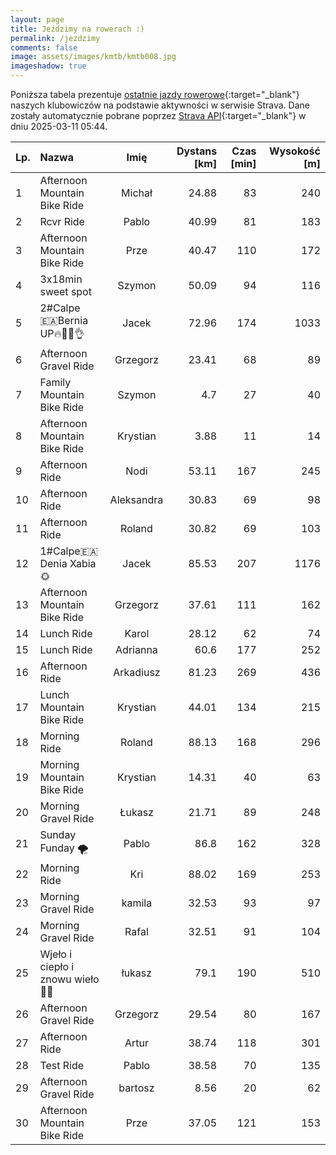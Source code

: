 ```yaml
---
layout: page
title: Jeździmy na rowerach :)
permalink: /jezdzimy
comments: false
image: assets/images/kmtb/kmtb008.jpg
imageshadow: true
---
```


Poniższa tabela prezentuje [ostatnie jazdy rowerowe](https://www.strava.com/clubs/336381){:target="_blank"} naszych klubowiczów na podstawie aktywności w serwisie Strava. Dane zostały automatycznie pobrane poprzez [Strava API](https://developers.strava.com/docs/reference/#api-Clubs-getClubActivitiesById){:target="_blank"} w dniu 2025-03-11 05:44.

Lp. | Nazwa | Imię | Dystans [km] | Czas [min] | Wysokość [m]
:--- | :--- | :---: | ---: | ---: | ---:
1|Afternoon Mountain Bike Ride|Michał|24.88|83|240
2|Rcvr Ride|Pablo|40.99|81|183
3|Afternoon Mountain Bike Ride|Prze|40.47|110|172
4|3x18min sweet spot|Szymon|50.09|94|116
5|2#Calpe 🇪🇦Bernia UP🔥🚴‍♂️👌|Jacek|72.96|174|1033
6|Afternoon Gravel Ride|Grzegorz|23.41|68|89
7|Family Mountain Bike Ride|Szymon|4.7|27|40
8|Afternoon Mountain Bike Ride|Krystian|3.88|11|14
9|Afternoon Ride|Nodi|53.11|167|245
10|Afternoon Ride|Aleksandra|30.83|69|98
11|Afternoon Ride|Roland|30.82|69|103
12|1#Calpe🇪🇦Denia Xabia🌞|Jacek|85.53|207|1176
13|Afternoon Mountain Bike Ride|Grzegorz|37.61|111|162
14|Lunch Ride|Karol|28.12|62|74
15|Lunch Ride|Adrianna|60.6|177|252
16|Afternoon Ride|Arkadiusz|81.23|269|436
17|Lunch Mountain Bike Ride|Krystian|44.01|134|215
18|Morning Ride|Roland|88.13|168|296
19|Morning Mountain Bike Ride|Krystian|14.31|40|63
20|Morning Gravel Ride|Łukasz|21.71|89|248
21|Sunday Funday 🌪️|Pablo|86.8|162|328
22|Morning Ride|Kri|88.02|169|253
23|Morning Gravel Ride|kamila|32.53|93|97
24|Morning Gravel Ride|Rafal|32.51|91|104
25|Wjeło i ciepło i znowu wieło💨🤠|łukasz|79.1|190|510
26|Afternoon Gravel Ride|Grzegorz|29.54|80|167
27|Afternoon Ride|Artur|38.74|118|301
28|Test Ride|Pablo|38.58|70|135
29|Afternoon Gravel Ride|bartosz|8.56|20|62
30|Afternoon Mountain Bike Ride|Prze|37.05|121|153

